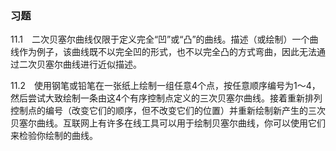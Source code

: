 ### 习题

11.1　二次贝塞尔曲线仅限于定义完全“凹”或“凸”的曲线。描述（或绘制）一个曲线作为例子，该曲线既不以完全凹的形式，也不以完全凸的方式弯曲，因此无法通过二次贝塞尔曲线进行近似描述。

11.2　使用钢笔或铅笔在一张纸上绘制一组任意4个点，按任意顺序编号为1～4，然后尝试大致绘制一条由这4个有序控制点定义的三次贝塞尔曲线。接着重新排列控制点的编号（改变它们的顺序，但不改变它们的位置）并重新绘制新产生的三次贝塞尔曲线。互联网上有许多在线工具可以用于绘制贝塞尔曲线，你可以使用它们来检验你绘制的曲线。

